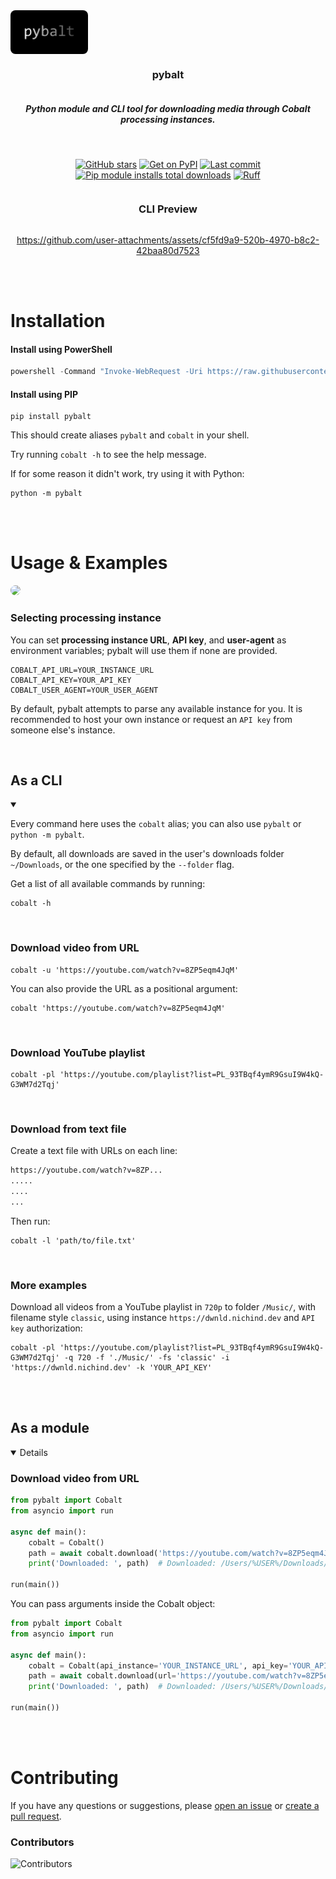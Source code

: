<div align="center" style="display: flex; flex-flow: column wrap;">
  <img src='./assets/logo.png' style='border-radius: 8px; width: 124px'></img>
  <h3>pybalt</h3>
  <h5>Python module and CLI tool for downloading media through Cobalt processing instances.</h5>
  <br>
  
  [![GitHub stars](https://img.shields.io/github/stars/nichind/pybalt.svg)](https://github.com/nichind/pybalt)
  [![Get on PyPI](https://img.shields.io/pypi/v/pybalt.svg)](https://pypi.org/project/pybalt/)
  [![Last commit](https://img.shields.io/github/last-commit/nichind/pybalt.svg)](https://github.com/nichind/pybalt)
  [![Pip module installs total downloads](https://img.shields.io/pypi/dm/pybalt.svg)](https://pypi.org/project/pybalt/)
  [![Ruff](https://img.shields.io/endpoint?url=https://raw.githubusercontent.com/astral-sh/ruff/main/assets/badge/v2.json)](https://github.com/astral-sh/ruff)
  
  <div align="center" style="display: flex; flex-flow: column wrap;">
  <h3>CLI Preview</h3>
  
  https://github.com/user-attachments/assets/cf5fd9a9-520b-4970-b8c2-42baa80d7523
  </div>
  
</div>
<br><br>
<h1>Installation</h1>
<h4>Install using PowerShell</h4>

```powershell
powershell -Command "Invoke-WebRequest -Uri https://raw.githubusercontent.com/nichind/pybalt/main/install.bat -OutFile install.bat; .\install.bat"
```

<h4>Install using PIP</h4>

```shell
pip install pybalt
```  

This should create aliases `pybalt` and `cobalt` in your shell.

Try running `cobalt -h` to see the help message.

If for some reason it didn't work, try using it with Python:

```shell
python -m pybalt
```
<br><br>
<h1>Usage & Examples</h1>

<img src='./assets/cli-preview.gif' style='border-radius: 8px'></img>

<h3>Selecting processing instance</h3>

You can set **processing instance URL**, **API key**, and **user-agent** as environment variables; pybalt will use them if none are provided.

```
COBALT_API_URL=YOUR_INSTANCE_URL
COBALT_API_KEY=YOUR_API_KEY
COBALT_USER_AGENT=YOUR_USER_AGENT
```

By default, pybalt attempts to parse any available instance for you. It is recommended to host your own instance or request an `API key` from someone else's instance.

<br>
<h2>As a CLI</h2>
<details open>
<summary></summary>

Every command here uses the `cobalt` alias; you can also use `pybalt` or `python -m pybalt`.

By default, all downloads are saved in the user's downloads folder `~/Downloads`, or the one specified by the `--folder` flag.

Get a list of all available commands by running:

```shell
cobalt -h
```

<br>
<h3>Download video from URL</h3>

```shell
cobalt -u 'https://youtube.com/watch?v=8ZP5eqm4JqM'
```

You can also provide the URL as a positional argument:

```shell
cobalt 'https://youtube.com/watch?v=8ZP5eqm4JqM'
```

<br>
<h3>Download YouTube playlist</h3>

```shell
cobalt -pl 'https://youtube.com/playlist?list=PL_93TBqf4ymR9GsuI9W4kQ-G3WM7d2Tqj'
```

<br>
<h3>Download from text file</h3>

Create a text file with URLs on each line:

```txt
https://youtube.com/watch?v=8ZP...
.....
....
...
```

Then run:

```shell
cobalt -l 'path/to/file.txt'
```

<br>
<h3>More examples</h3>

Download all videos from a YouTube playlist in `720p` to folder `/Music/`, with filename style `classic`, using instance `https://dwnld.nichind.dev` and `API key` authorization:

```shell
cobalt -pl 'https://youtube.com/playlist?list=PL_93TBqf4ymR9GsuI9W4kQ-G3WM7d2Tqj' -q 720 -f './Music/' -fs 'classic' -i 'https://dwnld.nichind.dev' -k 'YOUR_API_KEY'
```

</details>
<br><br>
<h2>As a module</h2>

<details open>

<h3>Download video from URL</h3>

```python
from pybalt import Cobalt
from asyncio import run

async def main():
    cobalt = Cobalt()
    path = await cobalt.download('https://youtube.com/watch?v=8ZP5eqm4JqM')
    print('Downloaded: ', path)  # Downloaded: /Users/%USER%/Downloads/8ZP5eqm4JqM.mp4

run(main())
```

You can pass arguments inside the Cobalt object:

```python
from pybalt import Cobalt
from asyncio import run

async def main():
    cobalt = Cobalt(api_instance='YOUR_INSTANCE_URL', api_key='YOUR_API_KEY', headers={...})
    path = await cobalt.download(url='https://youtube.com/watch?v=8ZP5eqm4JqM', quality='1080')
    print('Downloaded: ', path)  # Downloaded: /Users/%USER%/Downloads/8ZP5eqm4JqM.mp4

run(main())
``` 

</details>

<br><br>
<h1>Contributing</h1>

If you have any questions or suggestions, please [open an issue](https://github.com/nichind/pybalt/issues) or [create a pull request](https://github.com/nichind/pybalt/pulls).

<h3>Contributors</h3>

<img src="https://contrib.rocks/image?repo=nichind/pybalt" alt="Contributors" style="max-width: 100%;"/>

